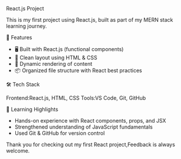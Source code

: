React.js Project

This is my first project using React.js, built as part of my MERN stack learning journey.

🚀 Features

- 🖥️ Built with React.js (functional components)
- 📄 Clean layout using HTML & CSS
- 🔄 Dynamic rendering of content
- 📦 Organized file structure with React best practices

🛠️ Tech Stack

Frontend:React.js, HTML, CSS
Tools:VS Code, Git, GitHub

📌 Learning Highlights

- Hands-on experience with React components, props, and JSX
- Strengthened understanding of JavaScript fundamentals
- Used Git & GitHub for version control

Thank you for checking out my first React project,Feedback is always welcome. 


